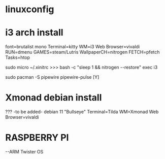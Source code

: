 # linuxconfig
# i3 arch install
font=brutalist mono
Terminal=kitty
WM=i3
Web Browser=vivaldi
RUN=dmenu
GAMES=steam/Lutris
WallpaperCH=nitrogen
FETCH=pfetch
Tasks=htop

sudo micro ~/.xinitrc >>>
bash -c "sleep 1 && nitrogen --restore"
exec i3

sudo pacman -S pipewire pipewire-pulse [Y]

# Xmonad debian install
??? -to be added-
debian 11 "Bullseye" 
Terminal=Tilda
WM=Xmonad
Web Browser=vivaldi

# RASPBERRY PI
--ARM Twister OS
